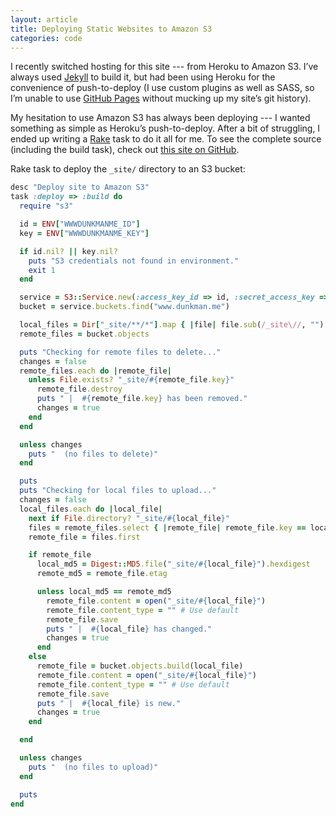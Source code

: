 ```yaml
---
layout: article
title: Deploying Static Websites to Amazon S3
categories: code
---
```


I recently switched hosting for this site --- from Heroku to Amazon S3. I’ve always used [Jekyll](http://jekyllrb.com/) to build it, but had been using Heroku for the convenience of push-to-deploy (I use custom plugins as well as SASS, so I’m unable to use [GitHub Pages](http://pages.github.com/) without mucking up my site’s git history).

My hesitation to use Amazon S3 has always been deploying --- I wanted something as simple as Heroku’s push-to-deploy. After a bit of struggling, I ended up writing a [Rake](http://rake.rubyforge.org/) task to do it all for me. To see the complete source (including the build task), check out [this site on GitHub](https://github.com/adunkman/dunkman.me/blob/master/Rakefile).

Rake task to deploy the `_site/` directory to an S3 bucket:

```ruby
desc "Deploy site to Amazon S3"
task :deploy => :build do
  require "s3"

  id = ENV["WWWDUNKMANME_ID"]
  key = ENV["WWWDUNKMANME_KEY"]

  if id.nil? || key.nil?
    puts "S3 credentials not found in environment."
    exit 1
  end

  service = S3::Service.new(:access_key_id => id, :secret_access_key => key)
  bucket = service.buckets.find("www.dunkman.me")

  local_files = Dir["_site/**/*"].map { |file| file.sub(/_site\//, "") }
  remote_files = bucket.objects

  puts "Checking for remote files to delete..."
  changes = false
  remote_files.each do |remote_file|
    unless File.exists? "_site/#{remote_file.key}"
      remote_file.destroy
      puts " |  #{remote_file.key} has been removed."
      changes = true
    end
  end

  unless changes
    puts "  (no files to delete)"
  end

  puts
  puts "Checking for local files to upload..."
  changes = false
  local_files.each do |local_file|
    next if File.directory? "_site/#{local_file}"
    files = remote_files.select { |remote_file| remote_file.key == local_file }
    remote_file = files.first

    if remote_file
      local_md5 = Digest::MD5.file("_site/#{local_file}").hexdigest
      remote_md5 = remote_file.etag

      unless local_md5 == remote_md5
        remote_file.content = open("_site/#{local_file}")
        remote_file.content_type = "" # Use default
        remote_file.save
        puts " |  #{local_file} has changed."
        changes = true
      end
    else
      remote_file = bucket.objects.build(local_file)
      remote_file.content = open("_site/#{local_file}")
      remote_file.content_type = "" # Use default
      remote_file.save
      puts " |  #{local_file} is new."
      changes = true
    end

  end

  unless changes
    puts "  (no files to upload)"
  end

  puts
end
```
